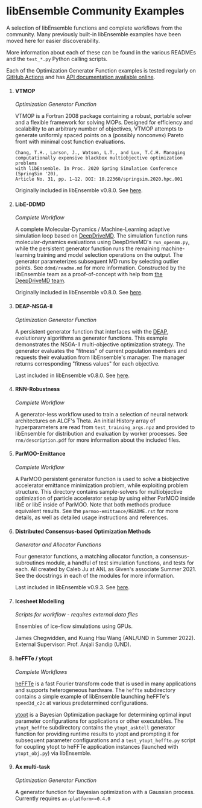 # libEnsemble Community Examples
A selection of libEnsemble functions and complete workflows from the community.
Many previously built-in libEnsemble examples have been moved here
for easier discoverability.

More information about each of these can be found in the various READMEs
and the ``test_*.py`` Python calling scripts.

Each of the Optimization Generator Function examples is tested regularly
on [GitHub Actions](https://github.com/Libensemble/libe-community-examples/actions)
and has [API documentation available online](https://libensemble.readthedocs.io/projects/libe-community-examples/en/latest/).


1. #### VTMOP
    *Optimization Generator Function*

    VTMOP is a Fortran 2008 package containing a robust, portable solver and
    a flexible framework for solving MOPs. Designed for efficiency and
    scalability to an arbitrary number of objectives, VTMOP attempts to generate
    uniformly spaced points on a (possibly nonconvex) Pareto front with minimal
    cost function evaluations.

    ```
    Chang, T.H., Larson, J., Watson, L.T., and Lux, T.C.H. Managing
    computationally expensive blackbox multiobjective optimization problems
    with libEnsemble. In Proc. 2020 Spring Simulation Conference (SpringSim '20),
    Article No. 31, pp. 1–12. DOI: 10.22360/springsim.2020.hpc.001
    ```

    Originally included in libEnsemble v0.8.0. See [here](https://github.com/Libensemble/libensemble/tree/v0.8.0/libensemble/gen_funcs/vtmop_libe).

2. #### LibE-DDMD
    *Complete Workflow*

    A complete Molecular-Dynamics / Machine-Learning adaptive
    simulation loop based on [DeepDriveMD](https://deepdrivemd.github.io/).
    The simulation function runs molecular-dynamics evaluations using DeepDriveMD's
    ``run_openmm.py``, while the persistent generator function runs the remaining
    machine-learning training and model selection operations on the output.
    The generator parameterizes subsequent MD runs by selecting outlier points.
    See ``ddmd/readme.md`` for more information. Constructed by the libEnsemble team
    as a proof-of-concept with help from [the DeepDriveMD team](https://deepdrivemd.github.io/team.html).

    Originally included in libEnsemble v0.8.0. See [here](https://github.com/Libensemble/libensemble/tree/v0.8.0/libensemble/tests/scaling_tests/ddmd).

3. #### DEAP-NSGA-II
   *Optimization Generator Function*

   A persistent generator function that interfaces with the [DEAP](https://github.com/DEAP/deap),
   evolutionary algorithms as generator functions. This example demonstrates the NSGA-II multi-objective optimization
   strategy. The generator evaluates the "fitness" of current population members
   and requests their evaluation from libEnsemble's manager. The manager
   returns corresponding "fitness values" for each objective.

   Last included in libEnsemble v0.8.0. See [here](https://github.com/Libensemble/libensemble/blob/v0.8.0/libensemble/tests/regression_tests/test_deap_nsga2.py).

4. #### RNN-Robustness
   *Complete Workflow*

   A generator-less workflow used to train a selection of neural network architectures on ALCF's Theta. An initial History array of hyperparameters
   are read from ``test_training_args.npz`` and provided to libEnsemble for distribution and evaluation by worker processes. See ``rnn/description.pdf``
   for more information about the included files.

5. #### ParMOO-Emittance
   *Complete Workflow*

   A ParMOO persistent generator function is used to solve a biobjective accelerator emittance minimization problem, while exploiting problem structure.
   This directory contains sample-solvers for multiobjective optimization of particle accelerator setup by using either ParMOO inside libE or libE inside
   of ParMOO. Note that both methods produce equivalent results. See the ``parmoo-emittance/README.rst`` for more details, as well as detailed usage 
   instructions and references.

6. #### Distributed Consensus-based Optimization Methods
   *Generator and Allocator Functions*

   Four generator functions, a matching allocator function, a consensus-subroutines module, a handful of test simulation functions, and tests for each. 
   All created by Caleb Ju at ANL as Given's associate Summer 2021. See the docstrings in each of the modules for more information.

   Last included in libEnsemble v0.9.3. See [here](https://github.com/Libensemble/libensemble/tree/v0.9.3/libensemble/gen_funcs).

7. #### Icesheet Modelling
   *Scripts for workflow - requires external data files*

   Ensembles of ice-flow simulations using GPUs.

   James Chegwidden, and Kuang Hsu Wang (ANL/UND in Summer 2022).
   External Supervisor: Prof. Anjali Sandip (UND).

8. #### heFFTe / ytopt
   *Complete Workflows*

   [heFFTe](https://github.com/icl-utk-edu/heffte) is a fast Fourier transform code
   that is used in many applications and supports heterogeneous hardware. The ``heffte`` subdirectory contains
   a simple example of libEnsemble launching heFFTe's ``speed3d_c2c`` at various predetermined configurations.

   [ytopt](https://github.com/ytopt-team/ytopt) is a Bayesian Optimization package for
   determining optimal input parameter configurations for applications or other executables. The ``ytopt_heffte`` subdirectory
   contains the ``ytopt_asktell`` generator function for providing runtime results to ytopt and prompting it for subsequent parameter
   configurations and a ``test_ytopt_heffte.py`` script for coupling ytopt to heFFTe application instances
   (launched with ``ytopt_obj.py``) via libEnsemble.

9. #### Ax multi-task
   *Optimization Generator Function*

   A generator function for Bayesian optimization with a Gaussian process. Currently requires ``ax-platform<=0.4.0``
